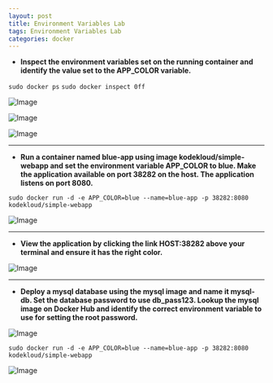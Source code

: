```yaml
---
layout: post
title: Environment Variables Lab
tags: Environment Variables Lab
categories: docker
---
```


- **Inspect the environment variables set on the running container and identify the value set to the APP_COLOR variable.**

`sudo docker ps`
`sudo docker inspect 0ff`

![Image](/img/envlab1.png)

![Image](/img/envlab2.png)

![Image](/img/envlab3.png)

---

- **Run a container named blue-app using image kodekloud/simple-webapp and set the environment variable APP_COLOR to blue. Make the application available on port 38282 on the host. The application listens on port 8080.**

`sudo docker run -d -e APP_COLOR=blue --name=blue-app -p 38282:8080 kodekloud/simple-webapp`

![Image](/img/envlab4.png)

---

- **View the application by clicking the link HOST:38282 above your terminal and ensure it has the right color.**

![Image](/img/envlab5.png)

---

- **Deploy a mysql database using the mysql image and name it mysql-db. Set the database password to use db_pass123. Lookup the mysql image on Docker Hub and identify the correct environment variable to use for setting the root password.**


![Image](/img/envlab6.png)

`sudo docker run -d -e APP_COLOR=blue --name=blue-app -p 38282:8080 kodekloud/simple-webapp`

![Image](/img/envlab7.png)

